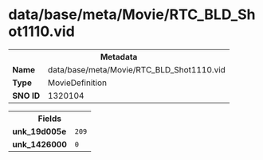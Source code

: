 <h1>data/base/meta/Movie/RTC_BLD_Shot1110.vid</h1><table><tr><th colspan="100%">Metadata</th></tr><tr><td><b>Name</b></td><td>data/base/meta/Movie/RTC_BLD_Shot1110.vid</td></tr><tr><td><b>Type</b></td><td>MovieDefinition</td></tr><tr><td><b>SNO ID</b></td><td>1320104</td></tr></table>

<table><tr><th colspan="100%">Fields</th></tr><tr><td><b>unk_19d005e</b></td><td><code>209</code></td></tr><tr><td><b>unk_1426000</b></td><td><code>0</code></td></tr></table>

